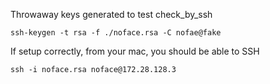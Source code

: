 Throwaway keys generated to test check_by_ssh

```
ssh-keygen -t rsa -f ./noface.rsa -C nofae@fake
```

If setup correctly, from your mac, you should be able to SSH

```
ssh -i noface.rsa noface@172.28.128.3
```
